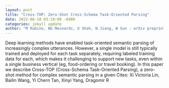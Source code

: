 ```yaml
--- 
layout: post 
title: "Cross-TOP: Zero-Shot Cross-Schema Task-Oriented Parsing" 
date: 2022-06-18 03:19:09 -0400 
categories: jekyll update 
author: "M Rubino, NG Mesnards, U Shah, N Jiang, W Sun - arXiv preprint arXiv , 2022" 
--- 
```

Deep learning methods have enabled task-oriented semantic parsing of increasingly complex utterances. However, a single model is still typically trained and deployed for each task separately, requiring labeled training data for each, which makes it challenging to support new tasks, even within a single business vertical (eg, food-ordering or travel booking). In this paper we describe Cross-TOP (Cross-Schema Task-Oriented Parsing), a zero-shot method for complex semantic parsing in a given Cites: Xi Victoria Lin, Bailin Wang, Yi Chern Tan, Xinyi Yang, Dragomir R